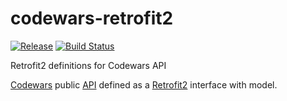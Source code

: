 # codewars-retrofit2
[![Release](https://jitpack.io/v/SpaceBison/codewars-retrofit2.svg)](https://jitpack.io/#SpaceBison/codewars-retrofit2) [![Build Status](https://travis-ci.org/SpaceBison/codewars-retrofit2.svg?branch=master)](https://travis-ci.org/SpaceBison/codewars-retrofit2)

Retrofit2 definitions for Codewars API

[Codewars](http://www.codewars.com/) public [API](https://dev.codewars.com/) defined as a [Retrofit2](http://square.github.io/retrofit/) interface with model.
